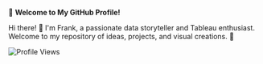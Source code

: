 🌟 **Welcome to My GitHub Profile!**

Hi there! 👋 I'm Frank, a passionate data storyteller and Tableau enthusiast. Welcome to my repository of ideas, projects, and visual creations. 🚀


![Profile Views](https://komarev.com/ghpvc/?username=mandele1999&abbreviated=true&color=green)

<!---
mandele1999/mandele1999 is a ✨ special ✨ repository because its `README.md` (this file) appears on your GitHub profile.
You can click the Preview link to take a look at your changes.
--->
